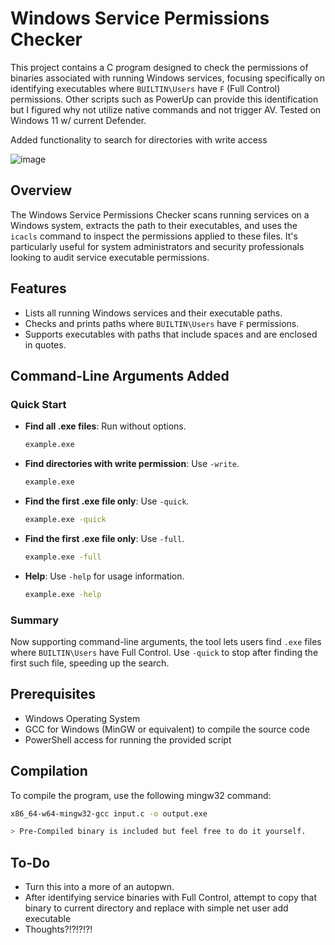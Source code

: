 # Windows Service Permissions Checker

This project contains a C program designed to check the permissions of binaries associated with running Windows services, focusing specifically on identifying executables where `BUILTIN\Users` have `F` (Full Control) permissions. Other scripts such as PowerUp can provide this identification but I figured why not utilize native commands and not trigger AV. Tested on Windows 11 w/ current Defender.

Added functionality to search for directories with write access

![image](https://github.com/AlexLinov/BinChecker/assets/74632540/f8704467-056f-4535-b742-75ee1c9141b6)


## Overview

The Windows Service Permissions Checker scans running services on a Windows system, extracts the path to their executables, and uses the `icacls` command to inspect the permissions applied to these files. It's particularly useful for system administrators and security professionals looking to audit service executable permissions.

## Features

- Lists all running Windows services and their executable paths.
- Checks and prints paths where `BUILTIN\Users` have `F` permissions.
- Supports executables with paths that include spaces and are enclosed in quotes.

## Command-Line Arguments Added

### Quick Start
- **Find all .exe files**: Run without options.
  ```cmd
  example.exe
  ```
- **Find directories with write permission**: Use `-write`.
  ```cmd
  example.exe
  ```
- **Find the first .exe file only**: Use `-quick`.
  ```cmd
  example.exe -quick
  ```
- **Find the first .exe file only**: Use `-full`.
  ```cmd
  example.exe -full  
- **Help**: Use `-help` for usage information.
  ```cmd
  example.exe -help
  ```

### Summary
Now supporting command-line arguments, the tool lets users find `.exe` files where `BUILTIN\Users` have Full Control. Use `-quick` to stop after finding the first such file, speeding up the search.


## Prerequisites

- Windows Operating System
- GCC for Windows (MinGW or equivalent) to compile the source code
- PowerShell access for running the provided script

## Compilation

To compile the program, use the following mingw32 command:

```bash
x86_64-w64-mingw32-gcc input.c -o output.exe

> Pre-Compiled binary is included but feel free to do it yourself.
```
## To-Do
- Turn this into a more of an autopwn.
- After identifying service binaries with Full Control, attempt to copy that binary to current directory and replace with simple net user add executable
- Thoughts?!?!?!?!
